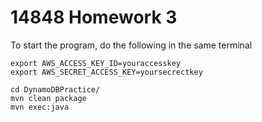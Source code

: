 # 14848 Homework 3

To start the program, do the following in the same terminal

```
export AWS_ACCESS_KEY_ID=youraccesskey
export AWS_SECRET_ACCESS_KEY=yoursecrectkey

cd DynamoDBPractice/
mvn clean package
mvn exec:java
```